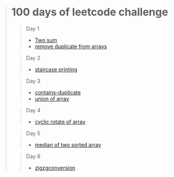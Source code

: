 > # 100 days of leetcode challenge
>>  Day 1
>> * [ Two sum ](https://leetcode.com/problems/two-sum/)
>> * [remove duplicate from arrays](https://leetcode.com/problems/remove-duplicates-from-sorted-array/)
>  
>> Day 2
>> * [staircase printing](https://www.hackerrank.com/challenges/staircase/problem)
>
>> Day 3
>> * [contains-duplicate](https://leetcode.com/problems/contains-duplicate)
>> * [union of array](https://practice.geeksforgeeks.org/problems/union-of-two-arrays3538/1#)
>
>>  Day 4
>> * [cyclic rotate of array](https://practice.geeksforgeeks.org/problems/cyclically-rotate-an-array-by-one2614/1#)
>
>>  Day 5
>>  * [median of two sorted array](https://leetcode.com/problems/median-of-two-sorted-arrays/)
>
>>  Day 6
>>  * [zigzgconversion](https://leetcode.com/problems/zigzag-conversion/)
